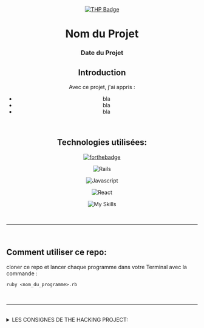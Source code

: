 <div align="center">

[![THP Badge](https://github.com/0xKubitus/Usefull-Stuff-for-README/blob/main/assets/mkdwn-badges/the-hacking-project.svg
)](https://www.thehackingproject.org/)

# Nom du Projet
### Date du Projet



## Introduction
Avec ce projet, j'ai appris :
<ul>
<li>bla</li>
<li>bla</li>
<li>bla</li>
</ul>

<br/>

## Technologies utilisées:

[![forthebadge](https://forthebadge.com/images/badges/made-with-ruby.svg)](https://forthebadge.com)

![Rails](https://img.shields.io/badge/Ruby_on_Rails-CC0000?style=for-the-badge&logo=ruby-on-rails&logoColor=white)

![Javascript](https://img.shields.io/badge/JavaScript-F7DF1E?style=for-the-badge&logo=javascript&logoColor=black)

![React](https://img.shields.io/badge/react-%2320232a.svg?style=for-the-badge&logo=react&logoColor=%2361DAFB)

![My Skills](https://skillicons.dev/icons?i=py,git,github,discord,bootstrap,tailwind,react,ruby,rails,js,postgresql,sqlite,jquery,webpack,)


</div>

<br/>
<hr/>
<br/>

## Comment utiliser ce repo:
cloner ce repo et lancer chaque programme dans votre Terminal avec la commande :
```
ruby <nom_du_programme>.rb
```

<br/>
<hr/>
<br/>

<details>
<summary>
LES CONSIGNES DE THE HACKING PROJECT:
</summary>
<br>

# Le projet

</details>
